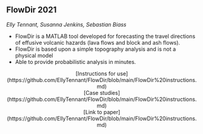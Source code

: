 ## FlowDir 2021

*Elly Tennant, Susanna Jenkins, Sebastian Biass*

* FlowDir is a MATLAB tool developed for forecasting the travel directions of effusive volcanic hazards (lava flows and block and ash flows). 
* FlowDir is based upon a simple topography analysis and is not a physical model
* Able to provide probabilistic analysis in minutes.

<center>[Instructions for use](https://github.com/EllyTennant/FlowDir/blob/main/FlowDir%20instructions.md)
</center>

<center>[Case studies](https://github.com/EllyTennant/FlowDir/blob/main/FlowDir%20instructions.md)
</center>

<center>[Link to paper](https://github.com/EllyTennant/FlowDir/blob/main/FlowDir%20instructions.md)
</center>